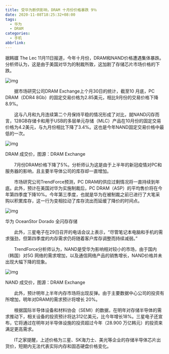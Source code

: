 ```yaml
---
title: 受华为断供影响，DRAM 十月份价格暴跌 9％
date: 2020-11-08T18:25:32+08:00
tags:
  - 华为
  - DRAM
categories:
  - 手机
abbrlink:
---
```


据韩媒 The Lec 11月11日报道，今年十月份，DRAM和NAND价格遭遇集体暴跌。分析师认为，这是由于美国对华为的制裁所致，这加剧了存储芯片市场价格的下跌。

![img](https://cdn.jsdelivr.net/gh/yakeing/Documentation@main/Hexo/images/717d-kcieyvz3201407.jpg)

　　据市场研究公司DRAM Exchange上个月30日的统计，截至10 月底，PC DRAM（DDR4 8Gb）的固定交易价格为2.85美元，相比9月份的交易价格下降8.9%。

　　这与八月和九月连续第二个月保持平稳的情况形成了对比，就NAND闪存而言，128GB存储卡和用于USB的多层单元存储（MLC）产品在10月份的固定交易价格为4.2美元，与九月份相比下降了3.4%。这也是今年NAND固定交易价格中最低的一次。

![img](https://cdn.jsdelivr.net/gh/yakeing/Documentation@main/Hexo/images/a245-kcieyvz3201408.jpg)

 DRAM 成交价，图源：DRAM Exchange

　　7月份DRAM价格下降了5%。分析师认为这是由于上半年的新冠疫情对PC和服务器的影响，且主要半导体公司的库存却一直增加。

　　市场研究公司TrendForce预测，PC DRAM的供应过剩情况将一直持续到年底。此外，预计在美国对华为实施制裁后，PC DRAM（ASP）的平均售价将在今年第四季度下降10%。今年第三季度，也就是华为在被制裁之前已进行了大笔采购以积累库存，这一行为变相拉动了库存流出而延缓了降价的时间点。

![img](https://cdn.jsdelivr.net/gh/yakeing/Documentation@main/Hexo/images/b7f2-kcieyvz3201476.jpg)

 华为 OceanStor Dorado 全闪存存储

　　此外，三星电子在29日召开的电话会议上表示，“尽管笔记本电脑和手机的需求强劲，但第四季度的内存需求仍将随着客户库存调整而持续减弱。”

　　TrendForce分析师认为，NAND是受华为影响相对较小的市场，由于国内（韩国）对5G 网络的需求增加，以及通信网络产品的销售增长，NAND价格并未出现大幅下降的现象。

![img](https://cdn.jsdelivr.net/gh/yakeing/Documentation@main/Hexo/images/27ee-kcieyvz3201477.jpg)

 NAND 成交价，图源：DRAM Exchange

　　此外，预计明年上半年内存市场将出现反弹。由于主要数据中心公司的投资有所增加，明年对DRAM的需求预计将增长 20%。

　　根据国际半导体设备和材料协会（SEMI）的数据，在明年对存储半导体的需求推动下，相关设备的投资预计将达312亿美元，比今年增长18%。三星电子还宣布，它将通过在明年对半导体设施的投资超过今年（28.900 万亿韩元）的投资来满足更高需求。

　　IT之家提醒，上述价格为三星、SK海力士、美光等企业的存储半导体芯片出货价，短期内无法代表实际内存和固态硬盘价格变化。